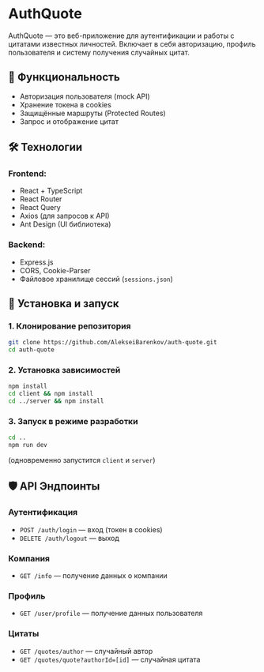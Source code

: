 # AuthQuote

AuthQuote — это веб-приложение для аутентификации и работы с цитатами известных личностей. Включает в себя авторизацию, профиль пользователя и систему получения случайных цитат.

## 🚀 Функциональность

- Авторизация пользователя (mock API)
- Хранение токена в cookies
- Защищённые маршруты (Protected Routes)
- Запрос и отображение цитат

## 🛠️ Технологии

### **Frontend:**

- React + TypeScript
- React Router
- React Query
- Axios (для запросов к API)
- Ant Design (UI библиотека)

### **Backend:**

- Express.js
- CORS, Cookie-Parser
- Файловое хранилище сессий (`sessions.json`)

## 📂 Установка и запуск

### **1. Клонирование репозитория**

```sh
git clone https://github.com/AlekseiBarenkov/auth-quote.git
cd auth-quote
```

### **2. Установка зависимостей**

```sh
npm install
cd client && npm install
cd ../server && npm install
```

### **3. Запуск в режиме разработки**

```sh
cd ..
npm run dev
```

(одновременно запустится `client` и `server`)

## 🛡️ API Эндпоинты

### **Аутентификация**

- `POST /auth/login` — вход (токен в cookies)
- `DELETE /auth/logout` — выход

### **Компания**

- `GET /info` — получение данных о компании

### **Профиль**

- `GET /user/profile` — получение данных пользователя

### **Цитаты**

- `GET /quotes/author` — случайный автор
- `GET /quotes/quote?authorId=[id]` — случайная цитата
